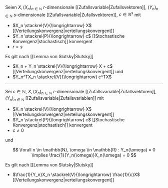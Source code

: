 Seien $X, (X_n)_{n \in \mathbb{N}}$ $r$-dimensionale [[Zufallsvariable|Zufallsvektoren]], $(Y_n)_{n \in \mathbb{N}}$ $s$-dimensionale
[[Zufallsvariable|Zufallsvektoren]], $c \in \mathbb{R}^s$ mit
- $X_n \stackrel{V}{\longrightarrow} X$ [[Verteilungskonvergenz|verteilungskonvergent]]
- $Y_n \stackrel{P}{\longrightarrow} c$ [[Stochastische Konvergenz|stochastisch]] konvergent
- $r = s$

Es gilt nach [[Lemma von Slutsky|Slutsky]]
- $X_n + Y_n \stackrel{V}{\longrightarrow} X + c$ [[Verteilungskonvergenz|verteilungskonvergent]] und
- $Y_n^TX_n \stackrel{V}{\longrightarrow} c^TX$

---

Sei $c \in \mathbb{N}$, $X, (X_n)_{n \in \mathbb{N}}$ $r$-dimensionale [[Zufallsvariable|Zufallsvektoren]], $(Y_n)_{n \in \mathbb{N}}$ [[Zufallsvariable|Zufallsvariablen]] mit
- $X_n \stackrel{V}{\longrightarrow} X$ [[Verteilungskonvergenz|verteilungskonvergent]]
- $Y_n \stackrel{P}{\longrightarrow} c$ [[Stochastische Konvergenz|stochastisch]] konvergent
- $c \ne 0$

und

$$
	\forall n \in \mathbb{N}, \omega \in \mathbb{R} : Y_n(\omega) = 0 \implies \frac{1}{Y_n(\omega)}X_n(\omega) = 0
$$

Es gilt nach [[Lemma von Slutsky|Slutsky]]
- $\frac{1}{Y_n}X_n \stackrel{V}{\longrightarrow} \frac{1}{c}X$ [[Verteilungskonvergenz|verteilungskonvergent]]